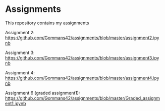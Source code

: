 # Assignments
This repository contains my assignments

Assignment 2: https://github.com/Gommans42/assignments/blob/master/assignment2.ipynb

Assignment 3: https://github.com/Gommans42/assignments/blob/master/assignment3.ipynb

Assignment 4: https://github.com/Gommans42/assignments/blob/master/assignment4.ipynb

Assignment 6 (graded assignment1): https://github.com/Gommans42/assignments/blob/master/Graded_assignment1.ipynb
